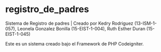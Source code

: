 # registro_de_padres
Sistema de Registro de padres | Creado por Kedry Rodriguez (13-ISM-1-057), Leonela Gonzalez Bonilla (15-EIST-1-004), Ruth Esther Duran (15-EIST-1-045)

Este es un sistema creado bajo el Framework de PHP Codeigniter.

